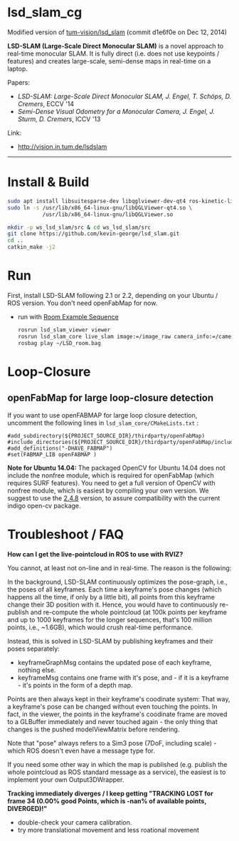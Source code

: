 # lsd_slam_cg

Modified version of [tum-vision/lsd_slam](https://github.com/tum-vision/lsd_slam) (commit d1e6f0e on Dec 12, 2014)

**LSD-SLAM (Large-Scale Direct Monocular SLAM)** is a novel approach to real-time monocular SLAM. It is fully direct (i.e. does not use keypoints / features) and creates large-scale, semi-dense maps in real-time on a laptop.

Papers:
  - *LSD-SLAM: Large-Scale Direct Monocular SLAM, J. Engel, T. Schöps, D. Cremers*, ECCV '14
  - *Semi-Dense Visual Odometry for a Monocular Camera, J. Engel, J. Sturm, D. Cremers*, ICCV '13

Link:
  - http://vision.in.tum.de/lsdslam

-----

# Install & Build

```sh
sudo apt install libsuitesparse-dev libqglviewer-dev-qt4 ros-kinetic-libg2o
sudo ln -s /usr/lib/x86_64-linux-gnu/libQGLViewer-qt4.so \
           /usr/lib/x86_64-linux-gnu/libQGLViewer.so  

mkdir -p ws_lsd_slam/src & cd ws_lsd_slam/src
git clone https://github.com/kevin-george/lsd_slam.git
cd ..
catkin_make -j2
```

# Run

First, install LSD-SLAM following 2.1 or 2.2, depending on your Ubuntu / ROS version. You don't need openFabMap for now.

* run with  [Room Example Sequence](http://vmcremers8.informatik.tu-muenchen.de/lsd/LSD_room.bag.zip)

	```sh
	rosrun lsd_slam_viewer viewer
	rosrun lsd_slam_core live_slam image:=/image_raw camera_info:=/camera_info
	rosbag play ~/LSD_room.bag
	```

# Loop-Closure

## openFabMap for large loop-closure detection

If you want to use openFABMAP for large loop closure detection, uncomment the following lines in `lsd_slam_core/CMakeLists.txt` :

    #add_subdirectory(${PROJECT_SOURCE_DIR}/thirdparty/openFabMap)
    #include_directories(${PROJECT_SOURCE_DIR}/thirdparty/openFabMap/include)
    #add_definitions("-DHAVE_FABMAP")
    #set(FABMAP_LIB openFABMAP )

**Note for Ubuntu 14.04:** The packaged OpenCV for Ubuntu 14.04 does not include the nonfree module, which is required for openFabMap (which requires SURF features).
You need to get a full version of OpenCV with nonfree module, which is easiest by compiling your own version.
We suggest to use the [2.4.8](https://github.com/Itseez/opencv/releases/tag/2.4.8) version, to assure compatibility with the current indigo open-cv package.


# Troubleshoot / FAQ

**How can I get the live-pointcloud in ROS to use with RVIZ?**

You cannot, at least not on-line and in real-time. The reason is the following:

In the background, LSD-SLAM continuously optimizes the pose-graph, i.e., the poses of all keyframes. Each time a keyframe's pose changes (which happens all the time, if only by a little bit), all points from this keyframe change their 3D position with it. Hence, you would have to continuously re-publish and re-compute the whole pointcloud (at 100k points per keyframe and up to 1000 keyframes for the longer sequences, that's 100 million points, i.e., ~1.6GB), which would crush real-time performance.

Instead, this is solved in LSD-SLAM by publishing keyframes and their poses separately:
- keyframeGraphMsg contains the updated pose of each keyframe, nothing else.
- keyframeMsg contains one frame with it's pose, and - if it is a keyframe - it's points in the form of a depth map.

Points are then always kept in their keyframe's coodinate system: That way, a keyframe's pose can be changed without even touching the points. In fact, in the viewer, the points in the keyframe's coodinate frame are moved to a GLBuffer immediately and never touched again - the only thing that changes is the pushed modelViewMatrix before rendering.

Note that "pose" always refers to a Sim3 pose (7DoF, including scale) - which ROS doesn't even have a message type for.

If you need some other way in which the map is published (e.g. publish the whole pointcloud as ROS standard message as a service), the easiest is to implement your own Output3DWrapper.


**Tracking immediately diverges / I keep getting "TRACKING LOST for frame 34 (0.00% good Points, which is -nan% of available points, DIVERGED)!"**
- double-check your camera calibration.
- try more translational movement and less roational movement

